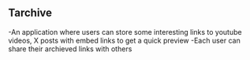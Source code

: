 ## Tarchive
-An application where users can store some interesting links to youtube videos, X posts with embed links to get a quick preview
-Each user can share their archieved links with others
